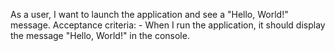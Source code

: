 As a user, I want to launch the application and see a "Hello, World!" message.
    Acceptance criteria:
    - When I run the application, it should display the message "Hello, World!" in the console.
